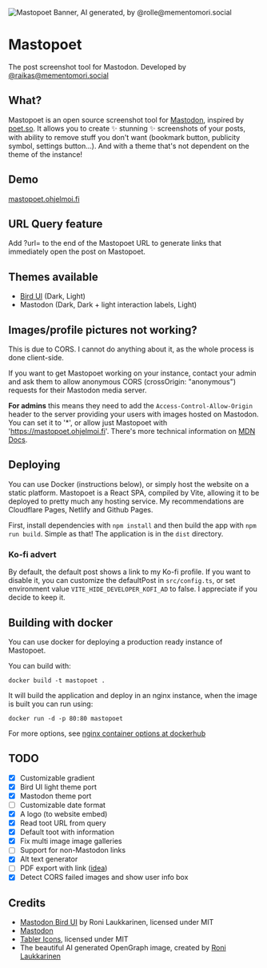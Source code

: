 ![Mastopoet Banner, AI generated, by @rolle@mementomori.social](https://raw.githubusercontent.com/raikasdev/mastopoet/main/public/mastopoet.png)

# Mastopoet

The post screenshot tool for Mastodon. Developed by [@raikas@mementomori.social](https://mementomori.social/@raikas)

## What?

Mastopoet is an open source screenshot tool for [Mastodon](https://joinmastodon.org), inspired by [poet.so](https://poet.so).
It allows you to create ✨ stunning ✨ screenshots of your posts, with ability to remove stuff you don't want (bookmark button, publicity symbol, settings button...). And with a theme that's not dependent on the theme of the instance!

## Demo

[mastopoet.ohjelmoi.fi](https://mastopoet.ohjelmoi.fi)

## URL Query feature

Add ?url=<post url> to the end of the Mastopoet URL to generate links that immediately open the post on Mastopoet.

## Themes available

- [Bird UI](https://github.com/ronilaukkarinen/mastodon-bird-ui) (Dark, Light)
- Mastodon (Dark, Dark + light interaction labels, Light)

## Images/profile pictures not working?

This is due to CORS. I cannot do anything about it, as the whole process is done client-side.

If you want to get Mastopoet working on your instance, contact your admin and ask them to allow anonymous CORS (crossOrigin: "anonymous") requests for their Mastodon media server.

**For admins** this means they need to add the `Access-Control-Allow-Origin` header to the server providing your users with images hosted on Mastodon. You can set it to '\*', or allow just Mastopoet with 'https://mastopoet.ohjelmoi.fi'. There's more technical information on [MDN Docs](https://developer.mozilla.org/en-US/docs/Web/HTML/CORS_enabled_image).

## Deploying

You can use Docker (instructions below), or simply host the website on a static platform. Mastopoet is a React SPA, compiled by Vite, allowing it to be deployed to pretty much any hosting service. My recommendations are Cloudflare Pages, Netlify and Github Pages.

First, install dependencies with `npm install` and then build the app with `npm run build`. Simple as that! The application is in the `dist` directory.

### Ko-fi advert

By default, the default post shows a link to my Ko-fi profile. If you want to disable it, you can customize the defaultPost in `src/config.ts`, or set environment value `VITE_HIDE_DEVELOPER_KOFI_AD` to false. I appreciate if you decide to keep it.

## Building with docker

You can use docker for deploying a production ready instance of Mastopoet.

You can build with:

```console
docker build -t mastopoet .
```

It will build the application and deploy in an nginx instance, when the image is built you can run using:

```console
docker run -d -p 80:80 mastopoet
```

For more options, see [nginx container options at dockerhub](https://hub.docker.com/_/nginx)

## TODO

- [x] Customizable gradient
- [x] Bird UI light theme port
- [x] Mastodon theme port
- [ ] Customizable date format
- [x] A logo (to website embed)
- [x] Read toot URL from query
- [x] Default toot with information
- [x] Fix multi image image galleries
- [ ] Support for non-Mastodon links
- [x] Alt text generator
- [ ] PDF export with link ([idea](https://mementomori.social/@JMTee@mstdn.social/110790253659999588))
- [x] Detect CORS failed images and show user info box

## Credits

- [Mastodon Bird UI](https://github.com/ronilaukkarinen/mastodon-bird-ui/) by Roni Laukkarinen, licensed under MIT
- [Mastodon](https://github.com/mastodon/mastodon)
- [Tabler Icons](https://tabler-icons.io), licensed under MIT
- The beautiful AI generated OpenGraph image, created by [Roni Laukkarinen](https://mementomori.social/@rolle)
